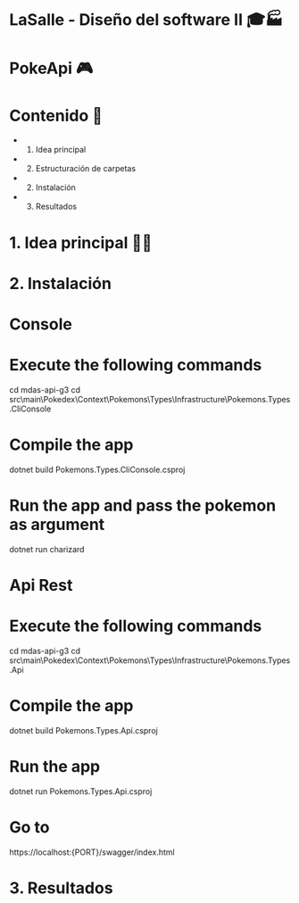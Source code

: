 # LaSalle - Diseño del software II 🎓🏭

# PokeApi 🎮 


# Contenido 📇

* 1. Idea principal
* 2. Estructuración de carpetas
* 2. Instalación 
* 3. Resultados


# 1. Idea principal 🤔💭


# 2. Instalación 

# Console

# Execute the following commands
cd mdas-api-g3
cd src\main\Pokedex\Context\Pokemons\Types\Infrastructure\Pokemons.Types.CliConsole
# Compile the app
dotnet build Pokemons.Types.CliConsole.csproj
# Run the app and pass the pokemon as argument
dotnet run charizard

# Api Rest

# Execute the following commands
cd mdas-api-g3
cd src\main\Pokedex\Context\Pokemons\Types\Infrastructure\Pokemons.Types.Api
# Compile the app
dotnet build Pokemons.Types.Api.csproj
# Run the app
dotnet run Pokemons.Types.Api.csproj
# Go to
https://localhost:{PORT}/swagger/index.html

# 3. Resultados

